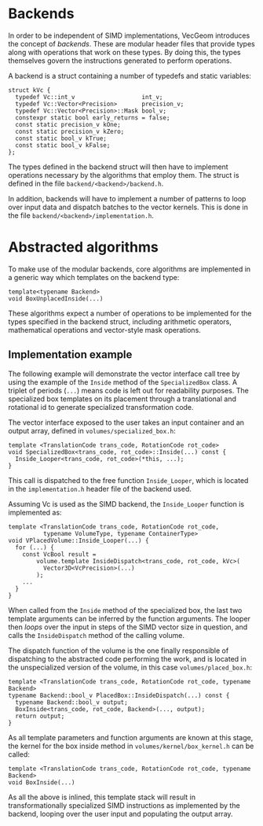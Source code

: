 Backends
========

In order to be independent of SIMD implementations, VecGeom introduces the concept of *backends*. These are modular header files that provide types along with operations that work on these types. By doing this, the types themselves govern the instructions generated to perform operations.

A backend is a struct containing a number of typedefs and static variables:

    struct kVc {
      typedef Vc::int_v                   int_v;
      typedef Vc::Vector<Precision>       precision_v;
      typedef Vc::Vector<Precision>::Mask bool_v;
      constexpr static bool early_returns = false;
      const static precision_v kOne;
      const static precision_v kZero;
      const static bool_v kTrue;
      const static bool_v kFalse;
    };

The types defined in the backend struct will then have to implement operations necessary by the algorithms that employ them. The struct is defined in the file `backend/<backend>/backend.h`.

In addition, backends will have to implement a number of patterns to loop over input data and dispatch batches to the vector kernels. This is done in the file `backend/<backend>/implementation.h`.

Abstracted algorithms
=====================

To make use of the modular backends, core algorithms are implemented in a generic way which templates on the backend type:

    template<typename Backend>
    void BoxUnplacedInside(...)

These algorithms expect a number of operations to be implemented for the types specified in the backend struct, including arithmetic operators, mathematical operations and vector-style mask operations.

Implementation example
----------------------

The following example will demonstrate the vector interface call tree by using the example of the `Inside` method of the `SpecializedBox` class. A triplet of periods (`...`) means code is left out for readability purposes. The specialized box templates on its placement through a translational and rotational id to generate specialized transformation code.

The vector interface exposed to the user takes an input container and an output array, defined in `volumes/specialized_box.h`:

    template <TranslationCode trans_code, RotationCode rot_code>
    void SpecializedBox<trans_code, rot_code>::Inside(...) const {
      Inside_Looper<trans_code, rot_code>(*this, ...);
    }

This call is dispatched to the free function `Inside_Looper`, which is located in the `implementation.h` header file of the backend used.

Assuming Vc is used as the SIMD backend, the `Inside_Looper` function is implemented as:

    template <TranslationCode trans_code, RotationCode rot_code,
              typename VolumeType, typename ContainerType>
    void VPlacedVolume::Inside_Looper(...) {
      for (...) {
        const VcBool result =
            volume.template InsideDispatch<trans_code, rot_code, kVc>(
              Vector3D<VcPrecision>(...)
            );
        ...
      }
    }

When called from the `Inside` method of the specialized box, the last two template arguments can be inferred by the function arguments. The looper then *loops* over the input in steps of the SIMD vector size in question, and calls the `InsideDispatch` method of the calling volume.

The dispatch function of the volume is the one finally responsible of dispatching to the abstracted code performing the work, and is located in the unspecialized version of the volume, in this case `volumes/placed_box.h`:

    template <TranslationCode trans_code, RotationCode rot_code, typename Backend>
    typename Backend::bool_v PlacedBox::InsideDispatch(...) const {
      typename Backend::bool_v output;
      BoxInside<trans_code, rot_code, Backend>(..., output);
      return output;
    }

As all template parameters and function arguments are known at this stage, the kernel for the box inside method in `volumes/kernel/box_kernel.h` can be called:

    template <TranslationCode trans_code, RotationCode rot_code, typename Backend>
    void BoxInside(...)

As all the above is inlined, this template stack will result in transformationally specialized SIMD instructions as implemented by the backend, looping over the user input and populating the output array.
